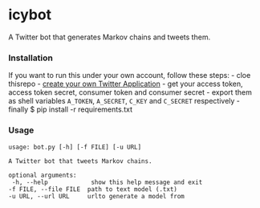 # icybot
A Twitter bot that generates Markov chains and tweets them.

### Installation
If you want to run this under your own account, follow these steps:
	- cloe thisrepo
	- [create your own Twitter Application](https://apps.twitter.com/app/new)
	- get your access token, access token secret, consumer token and consumer secret
	- export them as shell variables `A_TOKEN`, `A_SECRET`, `C_KEY` and `C_SECRET` respectively
	- finally
	$ pip install -r requirements.txt


### Usage

	usage: bot.py [-h] [-f FILE] [-u URL]

	A Twitter bot that tweets Markov chains.

	optional arguments:
	 -h, --help            show this help message and exit
	-f FILE, --file FILE  path to text model (.txt)
	-u URL, --url URL     urlto generate a model from

